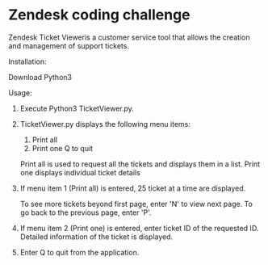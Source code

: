 # Zendesk coding challenge

Zendesk Ticket Vieweris a customer service tool that allows the creation and management of support tickets.

Installation:

Download Python3

Usage:

1.  Execute Python3 TicketViewer.py.

2.  TicketViewer.py displays the following menu items:

	1. Print all 
	2. Print one
	Q to quit

	Print all is used to request all the tickets and displays them in a list.
	Print one displays individual ticket details

3.  If menu item 1 (Print all) is entered, 25 ticket at a time are displayed.

    To see more tickets beyond first page, enter 'N' to view next page.
    To go back to the previous page, enter 'P'.

4.  If menu item 2 (Print one) is entered, enter ticket ID of the requested ID.  
    Detailed information of the ticket is displayed.

5.  Enter Q to quit from the application.



